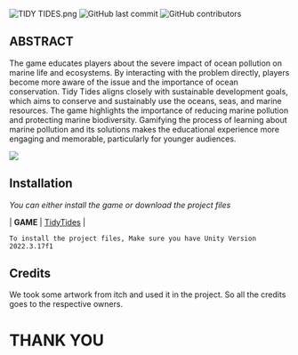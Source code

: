 
![TIDY TIDES.png](https://www.dropbox.com/scl/fi/i6xp4ll7xa1ma7qx0qoma/TIDY-TIDES.png?rlkey=vmq1agqhuwe5n1bunet9jk9sj&dl=0&raw=1)
![GitHub last commit](https://img.shields.io/github/last-commit/ItsM1KU/TidyTides)   ![GitHub contributors](https://img.shields.io/github/contributors/ItsM1KU/TidyTides) 


## ABSTRACT
The game educates players about the severe impact of ocean pollution on marine life and ecosystems. By interacting with the problem directly, players become more aware of the issue and the importance of ocean conservation.
Tidy Tides aligns closely with sustainable development goals, which aims to conserve and sustainably use the oceans, seas, and marine resources. The game highlights the importance of reducing marine pollution and protecting marine biodiversity. 
Gamifying the process of learning about marine pollution and its solutions makes the educational experience more engaging and memorable, particularly for younger audiences.



 ![](https://github.com/ItsM1KU/TidyTides/blob/main/demo.gif)


## Installation
_You can either install the game or download the project files_

| **GAME** | [TidyTides](https://itsm1ku.itch.io/tidytides) |

```To install the project files, Make sure you have Unity Version 2022.3.17f1 ```

## Credits
We took some artwork from itch and used it in the project. So all the credits goes to the respective owners.


# THANK YOU





[//]: # (These are reference links used in the body of this note and get stripped out when the markdown processor does its job. There is no need to format nicely because it shouldn't be seen. Thanks SO - http://stackoverflow.com/questions/4823468/store-comments-in-markdown-syntax)

   [dill]: <https://github.com/joemccann/dillinger>
   [git-repo-url]: <https://github.com/joemccann/dillinger.git>
   [john gruber]: <http://daringfireball.net>
   [df1]: <http://daringfireball.net/projects/markdown/>
   [markdown-it]: <https://github.com/markdown-it/markdown-it>
   [Ace Editor]: <http://ace.ajax.org>
   [node.js]: <http://nodejs.org>
   [Twitter Bootstrap]: <http://twitter.github.com/bootstrap/>
   [jQuery]: <http://jquery.com>
   [@tjholowaychuk]: <http://twitter.com/tjholowaychuk>
   [express]: <http://expressjs.com>
   [AngularJS]: <http://angularjs.org>
   [Gulp]: <http://gulpjs.com>

   [PlDb]: <https://github.com/joemccann/dillinger/tree/master/plugins/dropbox/README.md>
   [PlGh]: <https://github.com/joemccann/dillinger/tree/master/plugins/github/README.md>
   [PlGd]: <https://github.com/joemccann/dillinger/tree/master/plugins/googledrive/README.md>
   [PlOd]: <https://github.com/joemccann/dillinger/tree/master/plugins/onedrive/README.md>
   [PlMe]: <https://github.com/joemccann/dillinger/tree/master/plugins/medium/README.md>
   [PlGa]: <https://github.com/RahulHP/dillinger/blob/master/plugins/googleanalytics/README.md>
